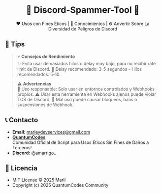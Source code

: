<h1 align="center">🌟 Discord-Spammer-Tool 🌟</h1>

<p align="center">
  ♥ Usos con Fines Eticos | 🧠 Conocimientos | ⚙️ Advertir Sobre La Diversidad de Peligros de Discord
</p>

## 📣 Tips

> ⚡ **Consejos de Rendimiento**  
> ✨ Evita usar demasiados hilos o delay muy bajo, para no recibir rate limit de Discord.
> 🦺 Delay recomendado: 3-5 segundos - Hilos recomendados: 5-10.

> ⚠️ **Advertencias**  
> 🚨 Uso responsable: Solo usar en entornos controlados y Webhooks propios.
> ⚠️ Usar esta herramienta en Webhooks ajenos puede violar TOS de Discord.
> 🧰 Mal uso puede causar bloqueos, bans o suspensiones de Webhook.

## 📞 Contacto

- **Email:** marleydevservices@gmail.com  
- [**QuantumCodes**](https://discord.gg/E6HP7te4)  
  Comunidad Oficial de Script para Usos Eticos Sin Fines de Daños a Terceros!
- **Discord:** @amarrigo_

## 📜 Licencia
- MIT License © 2025 Marli
- Copyright (c) 2025 QuantumCodes Community